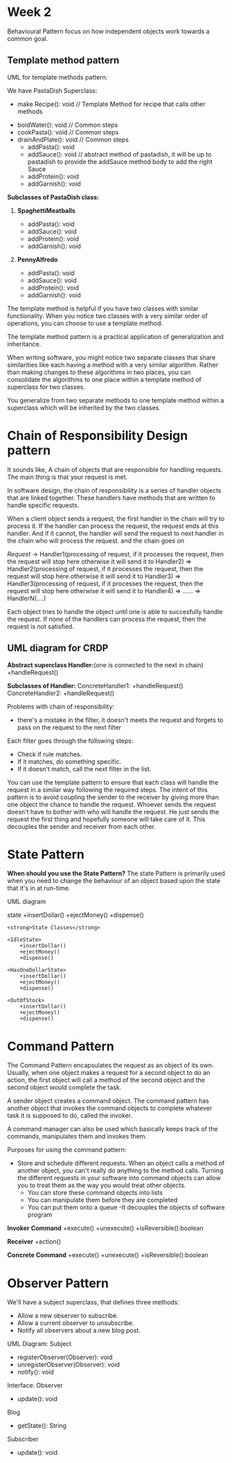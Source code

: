 # Week 2

Behavioural Pattern focus on how independent objects work towards a common goal.

## Template method pattern

UML for template methods pattern:

We have PastaDish Superclass:
+ make Recipe(): void // Template Method for recipe that calls other methods
- boidWater(): void // Common steps
- cookPasta(): void // Common steps
- drainAndPlate(): void // Common steps
	+ addPasta(): void
	+ addSauce(): void // abstract method of pastadish, it will be up to pastadish to provide the addSauce method body to add the right Sauce
	+ addProtein(): void
	+ addGarnish(): void

<strong>Subclasses of PastaDish class:</strong>
1. <b>SpaghettiMeatballs</b>
	+ addPasta(): void
	+ addSauce(): void
	+ addProtein(): void
	+ addGarnish(): void

2. <b>PennyAlfredo</b>
	+ addPasta(): void
	+ addSauce(): void
	+ addProtein(): void
	+ addGarnish(): void

The template method is helpful if you have two classes with similar functionality. When you notice two classes with a very similar order of operations, you can choose to use a template method.

The template method pattern is a practical application of generalization and inheritance.

When writing software, you might notice two separate classes that share similarities like each having a method with a very similar algorithm. Rather than making changes to these algorithms in two places, you can consolidate the algorithms to one place within a template method of superclass for two classes.

You generalize from two separate methods to one template method within a superclass which will be inherited by the two classes.

# Chain of Responsibility Design pattern

It sounds like, A chain of objects that are responsible for handling requests. The main thing is that your request is met.

In software design, the chain of responsibility is a series of handler objects that are linked together. These handlers have methods that are written to handle specific requests.

When a client object sends a request, the first handler in the chain will try to process it. If the handler can process the request, the request ends at this handler. And if it cannot, the handler will send the request to next handler in the chain who will process the request. and the chain goes on


*Request* -> Handler1(processing of request, if it processes the request, then the request will stop here otherwise it will send it to Handler2) => Handler2(processing of request, if it processes the request, then the request will stop here otherwise it will send it to Handler3) => Handler3(processing of request, if it processes the request, then the request will stop here otherwise it will send it to Handler4) => ...... => HandlerN(....)

Each object tries to handle the object until one is able to succesfully handle the request. If none of the handlers can process the request, then the request is not satisfied.

## UML diagram for CRDP

<strong>Abstract superclass Handler:</strong>(one is connected to the next in chain)
+handleRequest()

<strong>Subclasses of Handler:</strong>
ConcreteHandler1:
	+handleRequest()
ConcreteHandler2:
	+handleRequest()


Problems with chain of responsibility:
- there's a mistake in the filter, it doesn't meets the request and forgets to pass on the request to the next filter

Each filter goes through the following steps:
- Check if rule matches.
- If it matches, do something specific.
- If it doesn't match, call the next filter in the list.

You can use the template pattern to ensure that each class will handle the request in a similar way following the required steps.
The intent of this pattern is to avoid coupling the sender to the receiver by giving more than one object the chance to handle the request. Whoever sends the request doesn't have to bother with who will handle the request. He just sends the request the first thing and hopefully someone will take care of it. This decouples the sender and receiver from each other.

# State Pattern

<b>When should you use the State Pattern?</b>
The state Pattern is primarily used when you need to change the behaviour of an object based upon the state that it's in at run-time.

UML diagram 

<interface>state
	+insertDollar()
	+ejectMoney()
	+dispense()

	<strong>State Classes</strong>

	<IdleState>
		+insertDollar()
		+ejectMoney()
		+dispense()

	<HasOneDollarState>
		+insertDollar()
		+ejectMoney()
		+dispense()

	<OutOfStock>
		+insertDollar()
		+ejectMoney()
		+dispense()

# Command Pattern

The Command Pattern encapsulates the request as an object of its own. Usually, when one object makes a request for a second object to do an action, the first object will call a method of the second object and the second object would complete the task.

A sender object creates a command object. The command pattern has another object that invokes the command objects to complete whatever task it is supposed to do, called the invoker.

A command manager can also be used which basically keeps track of the commands, manipulates them and invokes them.

Purposes for using the command pattern: 
- Store and schedule different requests. When an object calls a method of another object, you can't really do anything to the method calls. Turning the different requests in your software into command objects can allow you to treat them as the way you would treat other objects.
	- You can store these command objects into lists
	- You can manipulate them before they are completed
	- You can put them onto a queue
-It decouples the objects of software program

<strong>Invoker</strong>
<b>Command</b>
	+execute()
	+unexecute()
	+isReversible():boolean

<b>Receiver</b>
	+action()

<b>Concrete Command</b>
	+execute()
	+unexecute()
	+isReversible():boolean

# Observer Pattern

We'll have a subject superclass, that defines three methods:
- Allow a new observer to subscribe.
- Allow a current observer to unsubscribe.
- Notify all observers about a new blog post.

UML Diagram:
Subject
+ registerObserver(Observer): void
+ unregisterObserver(Observer): void
+ notify(): void

Interface: Observer
+ update(): void

Blog
+ getState(): String

Subscriber
+ update(): void